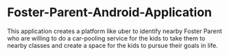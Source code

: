 # Foster-Parent-Android-Application

This application creates a platform like uber to identify nearby Foster Parent who are willing to do a car-pooling service for the kids to take them to nearby classes and create a space for the kids to pursue their goals in life.
